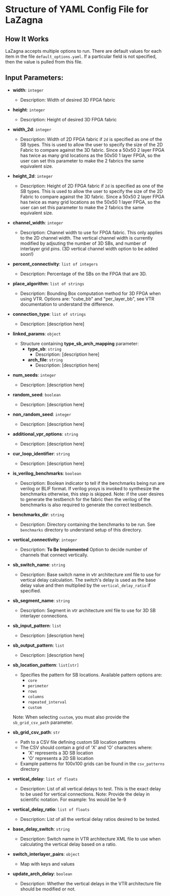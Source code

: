 # Structure of YAML Config File for LaZagna

## How It Works
LaZagna accepts multiple options to run. There are default values for each item in the file `default_options.yaml`. If a particular field is not specified, then the value is pulled from this file.

## Input Parameters:

- **width**: `integer`
  - Description: Width of desired 3D FPGA fabric

- **height**: `integer`
  - Description: Height of desired 3D FPGA fabric

- **width_2d**: `integer`
  - Description: Width of 2D FPGA fabric if `2d` is specified as one of the SB types. This is used to allow the user to specify the size of the 2D Fabric to compare against the 3D fabric. Since a 50x50 2 layer FPGA has twice as many grid locations as the 50x50 1 layer FPGA, so the user can set this parameter to make the 2 fabrics the same equivalent size.

- **height_2d**: `integer`
  - Description: Height of 2D FPGA fabric if `2d` is specified as one of the SB types. This is used to allow the user to specify the size of the 2D Fabric to compare against the 3D fabric. Since a 50x50 2 layer FPGA has twice as many grid locations as the 50x50 1 layer FPGA, so the user can set this parameter to make the 2 fabrics the same equivalent size.

- **channel_width**: `integer`
  - Description: Channel width to use for FPGA fabric. This only applies to the 2D channel width. The vertical channel width is currently modified by adjsuting the number of 3D SBs, and number of interlayer grid pins. (3D vertical channel width option to be added soon!)

- **percent_connectivity**: `list of integers`
  - Description: Percentage of the SBs on the FPGA that are 3D.

- **place_algorithm**: `list of strings`
  - Description: Bounding Box computation method for 3D FPGA when using VTR. Options are: "cube_bb" and "per_layer_bb", see VTR documentation to understand the difference. 

- **connection_type**: `list of strings`
  - Description: [description here]

- **linked_params**: `object`
  - Structure containing **type_sb_arch_mapping** parameter:
    - **type_sb**: `string`
      - Description: [description here]
    - **arch_file**: `string`
      - Description: [description here]

- **num_seeds**: `integer`
  - Description: [description here]

- **random_seed**: `boolean`
  - Description: [description here]

- **non_random_seed**: `integer`
  - Description: [description here]

- **additional_vpr_options**: `string`
  - Description: [description here]

- **cur_loop_identifier**: `string`
  - Description: [description here]

- **is_verilog_benchmarks**: `boolean`
  - Description: Boolean indicator to tell if the benchmarks being run are verilog or BLIF format. If verilog yosys is invoked to synthesize the benchmarks otherwise, this step is skipped. Note: if the user desires to generate the testbench for the fabric then the verilog of the benchmarks is also required to generate the correct testbench.

- **benchmarks_dir**: `string`
  - Description: Directory containing the benchmarks to be run. See `benchmarks` directory to understand setup of this directory.

- **vertical_connectivity**: `integer`
  - Description: **To Be Implemented** Option to decide number of channels that connect vertically.

- **sb_switch_name**: `string`
  - Description: Base switch name in vtr architecture xml file to use for vertical delay calculation. The switch's delay is used as the base delay value and then multiplied by the `vertical_delay_ratio` if specified.

- **sb_segment_name**: `string`
  - Description: Segment in vtr architecture xml file to use for 3D SB interlayer connections.

- **sb_input_pattern**: `list`
  - Description: [description here]

- **sb_output_pattern**: `list`
  - Description: [description here]

- **sb_location_pattern**: `list[str]`
  - Specifies the pattern for SB locations. Available pattern options are:
    - `core`
    - `perimeter`
    - `rows`
    - `columns`
    - `repeated_interval`
    - `custom`
  
  Note: When selecting `custom`, you must also provide the `sb_grid_csv_path` parameter.

- **sb_grid_csv_path**: `str`
  - Path to a CSV file defining custom SB location patterns
  - The CSV should contain a grid of 'X' and 'O' characters where:
    - 'X' represents a 3D SB location
    - 'O' represents a 2D SB location
  - Example patterns for 100x100 grids can be found in the `csv_patterns` directory

- **vertical_delay**: `list of floats`
  - Description: List of all vertical delays to test. This is the exact delay to be used for vertical connections. Note: Provide the delay in scientific notation. For example: 1ns would be 1e-9

- **vertical_delay_ratio**: `list of floats`
  - Description: List of all the vertical delay ratios desired to be tested. 

- **base_delay_switch**: `string`
  - Description: Switch name in VTR architecture XML file to use when calculating the vertical delay based on a ratio.

- **switch_interlayer_pairs**: `object`
  - Map with keys and values
    

- **update_arch_delay**: `boolean`
  - Description: Whether the vertical delays in the VTR architecture file should be modified or not. 